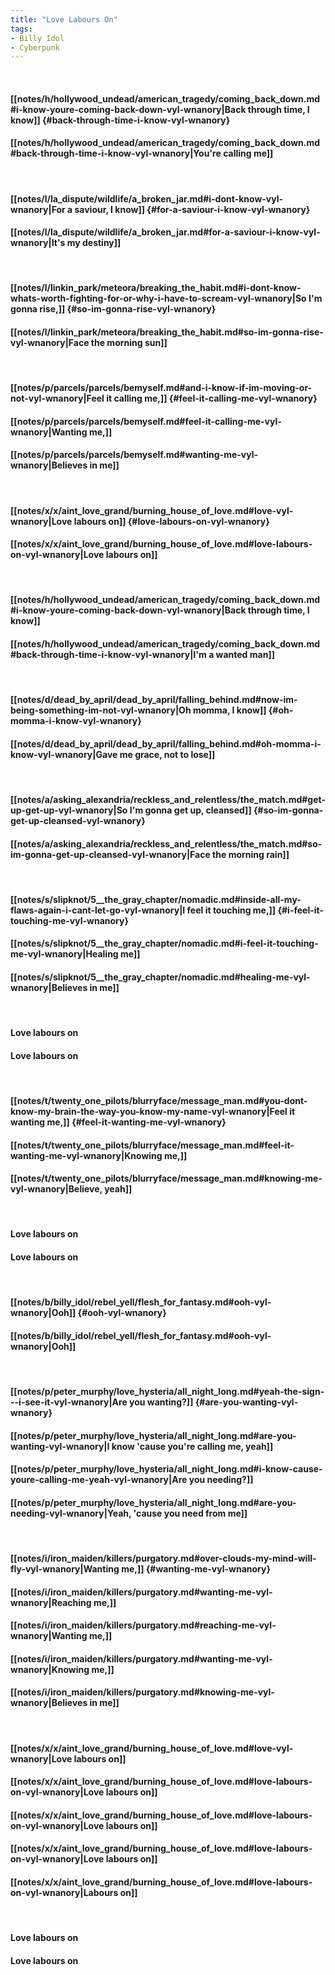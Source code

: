 ```yaml
---
title: "Love Labours On"
tags:
- Billy Idol
- Cyberpunk
---
```

&nbsp;
#### [[notes/h/hollywood_undead/american_tragedy/coming_back_down.md#i-know-youre-coming-back-down-vyl-wnanory|Back through time, I know]] {#back-through-time-i-know-vyl-wnanory}
#### [[notes/h/hollywood_undead/american_tragedy/coming_back_down.md#back-through-time-i-know-vyl-wnanory|You're calling me]]
&nbsp;
#### [[notes/l/la_dispute/wildlife/a_broken_jar.md#i-dont-know-vyl-wnanory|For a saviour, I know]] {#for-a-saviour-i-know-vyl-wnanory}
#### [[notes/l/la_dispute/wildlife/a_broken_jar.md#for-a-saviour-i-know-vyl-wnanory|It's my destiny]]
&nbsp;
#### [[notes/l/linkin_park/meteora/breaking_the_habit.md#i-dont-know-whats-worth-fighting-for-or-why-i-have-to-scream-vyl-wnanory|So I'm gonna rise,]] {#so-im-gonna-rise-vyl-wnanory}
#### [[notes/l/linkin_park/meteora/breaking_the_habit.md#so-im-gonna-rise-vyl-wnanory|Face the morning sun]]
&nbsp;
#### [[notes/p/parcels/parcels/bemyself.md#and-i-know-if-im-moving-or-not-vyl-wnanory|Feel it calling me,]] {#feel-it-calling-me-vyl-wnanory}
#### [[notes/p/parcels/parcels/bemyself.md#feel-it-calling-me-vyl-wnanory|Wanting me,]]
#### [[notes/p/parcels/parcels/bemyself.md#wanting-me-vyl-wnanory|Believes in me]]
&nbsp;
#### [[notes/x/x/aint_love_grand/burning_house_of_love.md#love-vyl-wnanory|Love labours on]] {#love-labours-on-vyl-wnanory}
#### [[notes/x/x/aint_love_grand/burning_house_of_love.md#love-labours-on-vyl-wnanory|Love labours on]]
&nbsp;
#### [[notes/h/hollywood_undead/american_tragedy/coming_back_down.md#i-know-youre-coming-back-down-vyl-wnanory|Back through time, I know]]
#### [[notes/h/hollywood_undead/american_tragedy/coming_back_down.md#back-through-time-i-know-vyl-wnanory|I'm a wanted man]]
&nbsp;
#### [[notes/d/dead_by_april/dead_by_april/falling_behind.md#now-im-being-something-im-not-vyl-wnanory|Oh momma, I know]] {#oh-momma-i-know-vyl-wnanory}
#### [[notes/d/dead_by_april/dead_by_april/falling_behind.md#oh-momma-i-know-vyl-wnanory|Gave me grace, not to lose]]
&nbsp;
#### [[notes/a/asking_alexandria/reckless_and_relentless/the_match.md#get-up-get-up-vyl-wnanory|So I'm gonna get up, cleansed]] {#so-im-gonna-get-up-cleansed-vyl-wnanory}
#### [[notes/a/asking_alexandria/reckless_and_relentless/the_match.md#so-im-gonna-get-up-cleansed-vyl-wnanory|Face the morning rain]]
&nbsp;
#### [[notes/s/slipknot/5__the_gray_chapter/nomadic.md#inside-all-my-flaws-again-i-cant-let-go-vyl-wnanory|I feel it touching me,]] {#i-feel-it-touching-me-vyl-wnanory}
#### [[notes/s/slipknot/5__the_gray_chapter/nomadic.md#i-feel-it-touching-me-vyl-wnanory|Healing me]]
#### [[notes/s/slipknot/5__the_gray_chapter/nomadic.md#healing-me-vyl-wnanory|Believes in me]]
&nbsp;
#### Love labours on
#### Love labours on
&nbsp;
#### [[notes/t/twenty_one_pilots/blurryface/message_man.md#you-dont-know-my-brain-the-way-you-know-my-name-vyl-wnanory|Feel it wanting me,]] {#feel-it-wanting-me-vyl-wnanory}
#### [[notes/t/twenty_one_pilots/blurryface/message_man.md#feel-it-wanting-me-vyl-wnanory|Knowing me,]]
#### [[notes/t/twenty_one_pilots/blurryface/message_man.md#knowing-me-vyl-wnanory|Believe, yeah]]
&nbsp;
#### Love labours on
#### Love labours on
&nbsp;
#### [[notes/b/billy_idol/rebel_yell/flesh_for_fantasy.md#ooh-vyl-wnanory|Ooh]] {#ooh-vyl-wnanory}
#### [[notes/b/billy_idol/rebel_yell/flesh_for_fantasy.md#ooh-vyl-wnanory|Ooh]]
&nbsp;
#### [[notes/p/peter_murphy/love_hysteria/all_night_long.md#yeah-the-sign---i-see-it-vyl-wnanory|Are you wanting?]] {#are-you-wanting-vyl-wnanory}
#### [[notes/p/peter_murphy/love_hysteria/all_night_long.md#are-you-wanting-vyl-wnanory|I know 'cause you're calling me, yeah]]
#### [[notes/p/peter_murphy/love_hysteria/all_night_long.md#i-know-cause-youre-calling-me-yeah-vyl-wnanory|Are you needing?]]
#### [[notes/p/peter_murphy/love_hysteria/all_night_long.md#are-you-needing-vyl-wnanory|Yeah, 'cause you need from me]]
&nbsp;
#### [[notes/i/iron_maiden/killers/purgatory.md#over-clouds-my-mind-will-fly-vyl-wnanory|Wanting me,]] {#wanting-me-vyl-wnanory}
#### [[notes/i/iron_maiden/killers/purgatory.md#wanting-me-vyl-wnanory|Reaching me,]]
#### [[notes/i/iron_maiden/killers/purgatory.md#reaching-me-vyl-wnanory|Wanting me,]]
#### [[notes/i/iron_maiden/killers/purgatory.md#wanting-me-vyl-wnanory|Knowing me,]]
#### [[notes/i/iron_maiden/killers/purgatory.md#knowing-me-vyl-wnanory|Believes in me]]
&nbsp;
#### [[notes/x/x/aint_love_grand/burning_house_of_love.md#love-vyl-wnanory|Love labours on]]
#### [[notes/x/x/aint_love_grand/burning_house_of_love.md#love-labours-on-vyl-wnanory|Love labours on]]
#### [[notes/x/x/aint_love_grand/burning_house_of_love.md#love-labours-on-vyl-wnanory|Love labours on]]
#### [[notes/x/x/aint_love_grand/burning_house_of_love.md#love-labours-on-vyl-wnanory|Love labours on]]
#### [[notes/x/x/aint_love_grand/burning_house_of_love.md#love-labours-on-vyl-wnanory|Labours on]]
&nbsp;
#### Love labours on
#### Love labours on
